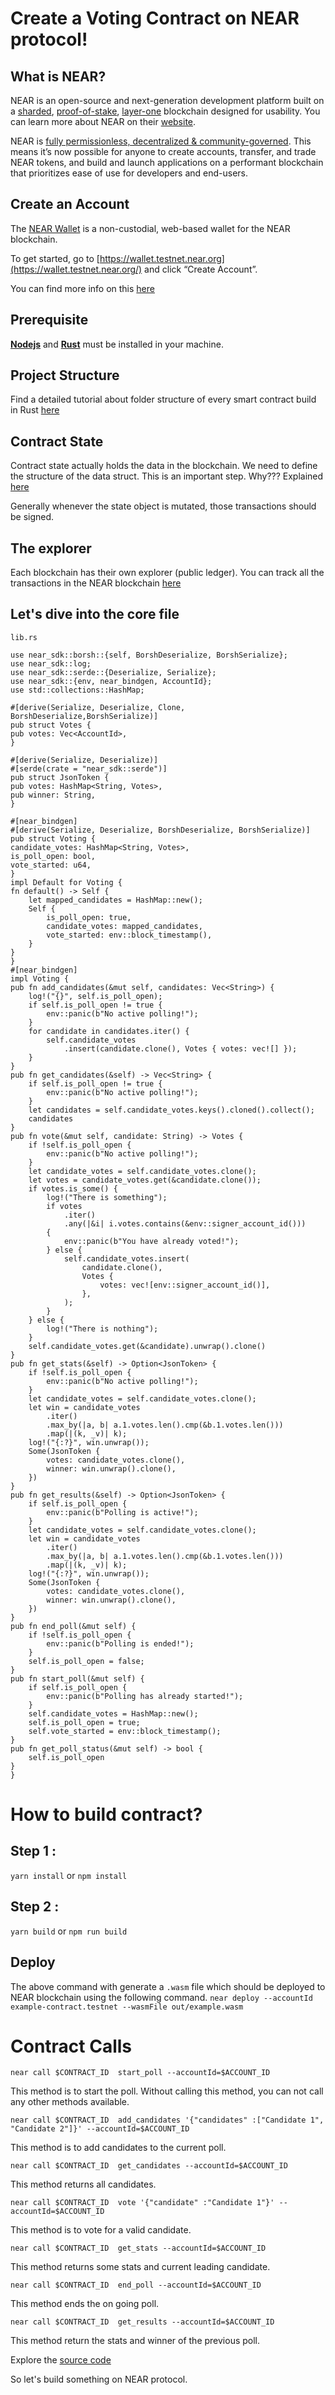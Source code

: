
# Create a Voting Contract on NEAR protocol!

## What is NEAR?

NEAR is an open-source and next-generation development platform built on a  [sharded](https://near.org/downloads/Nightshade.pdf),  [proof-of-stake](https://en.wikipedia.org/wiki/Proof_of_stake),  [layer-one](https://blockchain-comparison.com/blockchain-protocols/)  blockchain designed for usability. You can learn more about NEAR on their  [website](https://near.org/).

NEAR is  [fully permissionless, decentralized & community-governed](https://near.org/blog/near-mainnet-phase-2-unrestricted-decentralized/). This means it’s now possible for anyone to create accounts, transfer, and trade NEAR tokens, and build and launch applications on a performant blockchain that prioritizes ease of use for developers and end-users.

## Create an Account

The  [NEAR Wallet](https://wallet.testnet.near.org/)  is a non-custodial, web-based wallet for the NEAR blockchain.

To get started, go to  [https://wallet.testnet.near.org](https://wallet.testnet.near.org/)  and click “Create Account”.

You can find more info on this [here](https://near.org/blog/getting-started-with-the-near-wallet/)

## Prerequisite
[**Nodejs**](https://nodejs.org/en/download/) and [**Rust**](https://www.rust-lang.org/tools/install) must be installed in your machine.

## Project Structure
Find a detailed tutorial about folder structure of every smart contract build in Rust [here](https://docs.near.org/docs/develop/contracts/rust/intro)


## Contract State
Contract state actually holds the data in the blockchain. We need to define the structure of the data struct. This is an important step. Why??? Explained [here](https://www.near-sdk.io/upgrading/prototyping)

Generally whenever the state object is mutated, those transactions should be signed.

## The explorer

Each blockchain has their own explorer (public ledger). You can track all the transactions in the NEAR blockchain [here](https://explorer.testnet.near.org/)

## Let's dive into the core file
``lib.rs``

    use near_sdk::borsh::{self, BorshDeserialize, BorshSerialize};
    use near_sdk::log;
    use near_sdk::serde::{Deserialize, Serialize};
    use near_sdk::{env, near_bindgen, AccountId};
    use std::collections::HashMap;

    #[derive(Serialize, Deserialize, Clone, BorshDeserialize,BorshSerialize)]
    pub struct Votes {
    pub votes: Vec<AccountId>,
    }

    #[derive(Serialize, Deserialize)]
    #[serde(crate = "near_sdk::serde")]
    pub struct JsonToken {
    pub votes: HashMap<String, Votes>,
    pub winner: String,
    }

    #[near_bindgen]
    #[derive(Serialize, Deserialize, BorshDeserialize, BorshSerialize)]
    pub struct Voting {
    candidate_votes: HashMap<String, Votes>,
    is_poll_open: bool,
    vote_started: u64,
    }
    impl Default for Voting {
    fn default() -> Self {
        let mapped_candidates = HashMap::new();
        Self {
            is_poll_open: true,
            candidate_votes: mapped_candidates,
            vote_started: env::block_timestamp(),
        }
    }
    }
    #[near_bindgen]
    impl Voting {
    pub fn add_candidates(&mut self, candidates: Vec<String>) {
        log!("{}", self.is_poll_open);
        if self.is_poll_open != true {
            env::panic(b"No active polling!");
        }
        for candidate in candidates.iter() {
            self.candidate_votes
                .insert(candidate.clone(), Votes { votes: vec![] });
        }
    }
    pub fn get_candidates(&self) -> Vec<String> {
        if self.is_poll_open != true {
            env::panic(b"No active polling!");
        }
        let candidates = self.candidate_votes.keys().cloned().collect();
        candidates
    }
    pub fn vote(&mut self, candidate: String) -> Votes {
        if !self.is_poll_open {
            env::panic(b"No active polling!");
        }
        let candidate_votes = self.candidate_votes.clone();
        let votes = candidate_votes.get(&candidate.clone());
        if votes.is_some() {
            log!("There is something");
            if votes
                .iter()
                .any(|&i| i.votes.contains(&env::signer_account_id()))
            {
                env::panic(b"You have already voted!");
            } else {
                self.candidate_votes.insert(
                    candidate.clone(),
                    Votes {
                        votes: vec![env::signer_account_id()],
                    },
                );
            }
        } else {
            log!("There is nothing");
        }
        self.candidate_votes.get(&candidate).unwrap().clone()
    }
    pub fn get_stats(&self) -> Option<JsonToken> {
        if !self.is_poll_open {
            env::panic(b"No active polling!");
        }
        let candidate_votes = self.candidate_votes.clone();
        let win = candidate_votes
            .iter()
            .max_by(|a, b| a.1.votes.len().cmp(&b.1.votes.len()))
            .map(|(k, _v)| k);
        log!("{:?}", win.unwrap());
        Some(JsonToken {
            votes: candidate_votes.clone(),
            winner: win.unwrap().clone(),
        })
    }
    pub fn get_results(&self) -> Option<JsonToken> {
        if self.is_poll_open {
            env::panic(b"Polling is active!");
        }
        let candidate_votes = self.candidate_votes.clone();
        let win = candidate_votes
            .iter()
            .max_by(|a, b| a.1.votes.len().cmp(&b.1.votes.len()))
            .map(|(k, _v)| k);
        log!("{:?}", win.unwrap());
        Some(JsonToken {
            votes: candidate_votes.clone(),
            winner: win.unwrap().clone(),
        })
    }
    pub fn end_poll(&mut self) {
        if !self.is_poll_open {
            env::panic(b"Polling is ended!");
        }
        self.is_poll_open = false;
    }
    pub fn start_poll(&mut self) {
        if self.is_poll_open {
            env::panic(b"Polling has already started!");
        }
        self.candidate_votes = HashMap::new();
        self.is_poll_open = true;
        self.vote_started = env::block_timestamp();
    }
    pub fn get_poll_status(&mut self) -> bool {
        self.is_poll_open
    }
    }

# How to build contract?
## Step 1 :
`yarn install` or `npm install`

## Step 2 :
`yarn build` or `npm run build`


## Deploy

The above command with generate a ``.wasm`` file which should be deployed to NEAR blockchain using the following command.
``near deploy --accountId example-contract.testnet --wasmFile out/example.wasm``

# Contract Calls

`near call $CONTRACT_ID  start_poll --accountId=$ACCOUNT_ID`

This method is to start the poll. Without calling this method, you can not call any other methods available.

`near call $CONTRACT_ID  add_candidates '{"candidates" :["Candidate 1", "Candidate 2"]}' --accountId=$ACCOUNT_ID`

This method is to add candidates to the current poll.

`near call $CONTRACT_ID  get_candidates --accountId=$ACCOUNT_ID`

This method returns all candidates. 

`near call $CONTRACT_ID  vote '{"candidate" :"Candidate 1"}' --accountId=$ACCOUNT_ID`

This method is to vote for a valid candidate. 

`near call $CONTRACT_ID  get_stats --accountId=$ACCOUNT_ID`

This method returns some stats and current leading candidate. 

`near call $CONTRACT_ID  end_poll --accountId=$ACCOUNT_ID`

This method ends the on going poll. 

`near call $CONTRACT_ID  get_results --accountId=$ACCOUNT_ID`

This method return the stats and winner of the previous poll.

Explore the [source code](https://gitlab.com/anilkumar1994/near-vote-contract/)

So let's build something on NEAR protocol.